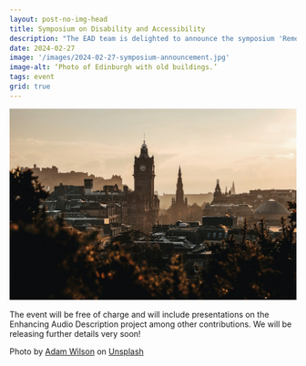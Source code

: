 ```yaml
---
layout: post-no-img-head
title: Symposium on Disability and Accessibility
description: "The EAD team is delighted to announce the symposium 'Removing barriers: disability and accessibility in the creative sector' taking place in Edinburgh on Saturday 18th May 2024."
date: 2024-02-27
image: '/images/2024-02-27-symposium-announcement.jpg'
image-alt: ‘Photo of Edinburgh with old buildings.’
tags: event
grid: true
---
```


![Photo of Edinburgh with old buildings.](/images/2024-02-27-symposium-announcement.jpg)

The event will be free of charge and will include presentations on the Enhancing Audio Description project among other contributions. We will be releasing further details very soon!

Photo by <a href="https://unsplash.com/@fourcolourblack?utm_content=creditCopyText&utm_medium=referral&utm_source=unsplash">Adam Wilson</a> on <a href="https://unsplash.com/photos/calton-hill-edinburgh-united-kingdom-ktDODr-3tvY?utm_content=creditCopyText&utm_medium=referral&utm_source=unsplash">Unsplash</a>
  
